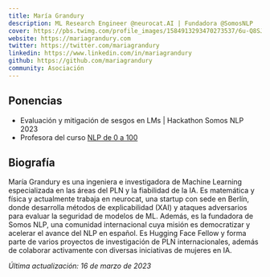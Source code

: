 ```yaml
---
title: María Grandury
description: ML Research Engineer @neurocat.AI | Fundadora @SomosNLP
cover: https://pbs.twimg.com/profile_images/1584913293470273537/6u-Q8SJP_400x400.jpg
website: https://mariagrandury.com
twitter: https://twitter.com/mariagrandury
linkedin: https://www.linkedin.com/in/mariagrandury
github: https://github.com/mariagrandury
community: Asociación
---
```


## Ponencias

- Evaluación y mitigación de sesgos en LMs | Hackathon Somos NLP 2023
- Profesora del curso [NLP de 0 a 100](https://somosnlp.org/nlp-de-cero-a-cien)

## Biografía

María Grandury es una ingeniera e investigadora de Machine Learning especializada en las áreas del PLN y la fiabilidad de la IA. Es matemática y física y actualmente trabaja en neurocat, una startup con sede en Berlín, donde desarrolla métodos de explicabilidad (XAI) y ataques adversarios para evaluar la seguridad de modelos de ML. Además, es la fundadora de Somos NLP, una comunidad internacional cuya misión es democratizar y acelerar el avance del NLP en español. Es Hugging Face Fellow y forma parte de varios proyectos de investigación de PLN internacionales, además de colaborar activamente con diversas iniciativas de mujeres en IA. 

*Última actualización: 16 de marzo de 2023*
